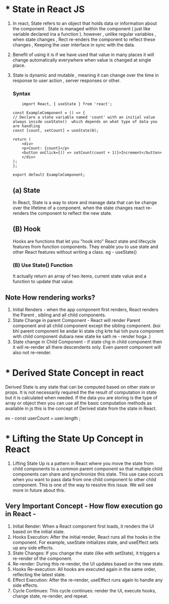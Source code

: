 # * State in React JS
1. In react, State refers to an object that holds data or information about the component . State is managed within the component ( just like variable declared ina a function ). however , unlike regular variables , when state changes , Rect re-enders the component to reflect these changes , Keeping the user interface in sync with the data.
2. Benefit of using it is if we have used that value in many places it will change automatically everywhere when value is changed at single place.
2. State is dynamic and mutable , meaning it can change over the time in response to user action , server responses or other.

    ### Syntax
    ```
        import React, { useState } from 'react';

    const ExampleComponent = () => {
    // Declare a state variable named 'count' with an initial value always inside useState()  which depends on what type of data you are handling 
    const [count, setCount] = useState(0);

    return (
        <div>
        <p>Count: {count}</p>
        <button onClick={() => setCount(count + 1)}>Increment</button>
        </div>
    );
    };

    export default ExampleComponent;
    ```

    ## (a) State 
    In React, State is a way to store and manage data that can be change over the lifetime of  a component. when the state changes react re-renders the component to reflect the new state.
    ## (B) Hook
    Hooks are functions that let you "hook into" React state and lifecycle features from function components. They enable you to use state and other React features without writing a class.
    eg - useState()
    ### (B) Use State() Function 
    It actually return an array of two items, current state value and a function to update that value.
    
## Note How rendering works?
1. Initial Renders - when the app component first renders, React renders the Parent , sibling and all child components.
2. State Change in parent Component - React will render Parent component and all child component except the sibling component. (koi bhi parent component ke andar ki state chg krte hai toh pura component with child component dubara new state ke sath re - render hoga .)
3. State change in Child Component - if state chg in child component then it will re-render all there descendents only. Even parent component will also not re-render.

# * Derived State Concept in react
Derived State is any state that can be computed based on other state or props. It is not necessarily required the the result of computation in state but it is calculated when needed. 
If the data you are storing is the type of array or object then you can use all the basic computation methods as available in js this is the concept of Derived state from the state in React.

ex - const userCount = user.length ;

# * Lifting the State Up Concept in React
1. Lifting State Up is a pattern in React where you move the state from child components to a common parent component so that multiple child components can share and synchronize this state. This use case occurs when you want to pass data from one child component to other child component. This is one of the way to resolve this issue. We will see more in future about this.


## Very Important Concept - How flow execution go in React -
1. Initial Render: When a React component first loads, it renders the UI based on the initial state.
2. Hooks Execution: After the initial render, React runs all the hooks in the component. For example, useState initializes state, and useEffect sets up any side effects.
3. State Changes: If you change the state (like with setState), it triggers a re-render of the component.
4. Re-render: During this re-render, the UI updates based on the new state.
5. Hooks Re-execution: All hooks are executed again in the same order, reflecting the latest state.
6. Effect Execution: After the re-render, useEffect runs again to handle any side effects.
7. Cycle Continues: This cycle continues: render the UI, execute hooks, change state, re-render, and repeat.

